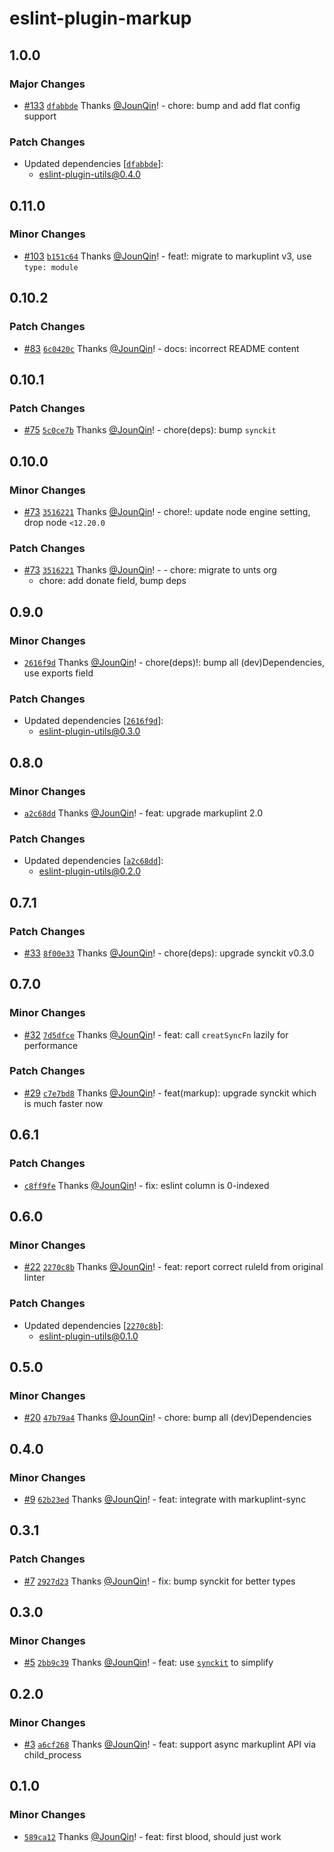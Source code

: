 # eslint-plugin-markup

## 1.0.0

### Major Changes

- [#133](https://github.com/un-ts/eslint/pull/133) [`dfabbde`](https://github.com/un-ts/eslint/commit/dfabbde34a58838d85c9b376ebd318447f6dba10) Thanks [@JounQin](https://github.com/JounQin)! - chore: bump and add flat config support

### Patch Changes

- Updated dependencies [[`dfabbde`](https://github.com/un-ts/eslint/commit/dfabbde34a58838d85c9b376ebd318447f6dba10)]:
  - eslint-plugin-utils@0.4.0

## 0.11.0

### Minor Changes

- [#103](https://github.com/un-ts/eslint/pull/103) [`b151c64`](https://github.com/un-ts/eslint/commit/b151c6461fff0c9d40f14e3d66beaadd341acc09) Thanks [@JounQin](https://github.com/JounQin)! - feat!: migrate to markuplint v3, use `type: module`

## 0.10.2

### Patch Changes

- [#83](https://github.com/un-ts/eslint/pull/83) [`6c0420c`](https://github.com/un-ts/eslint/commit/6c0420c3512a601bcccace564197ba07b8648b7b) Thanks [@JounQin](https://github.com/JounQin)! - docs: incorrect README content

## 0.10.1

### Patch Changes

- [#75](https://github.com/un-ts/eslint/pull/75) [`5c0ce7b`](https://github.com/un-ts/eslint/commit/5c0ce7bac6393edf3118b242f485e9ad8d0aa3f3) Thanks [@JounQin](https://github.com/JounQin)! - chore(deps): bump `synckit`

## 0.10.0

### Minor Changes

- [#73](https://github.com/un-ts/eslint/pull/73) [`3516221`](https://github.com/un-ts/eslint/commit/3516221792f305a99cea28f0d2c81cce3adfba23) Thanks [@JounQin](https://github.com/JounQin)! - chore!: update node engine setting, drop node `<12.20.0`

### Patch Changes

- [#73](https://github.com/un-ts/eslint/pull/73) [`3516221`](https://github.com/un-ts/eslint/commit/3516221792f305a99cea28f0d2c81cce3adfba23) Thanks [@JounQin](https://github.com/JounQin)! - - chore: migrate to unts org
  - chore: add donate field, bump deps

## 0.9.0

### Minor Changes

- [`2616f9d`](https://github.com/un-ts/eslint/commit/2616f9dbf3fc81935f987907e56fa5af3f9266d3) Thanks [@JounQin](https://github.com/JounQin)! - chore(deps)!: bump all (dev)Dependencies, use exports field

### Patch Changes

- Updated dependencies [[`2616f9d`](https://github.com/un-ts/eslint/commit/2616f9dbf3fc81935f987907e56fa5af3f9266d3)]:
  - eslint-plugin-utils@0.3.0

## 0.8.0

### Minor Changes

- [`a2c68dd`](https://github.com/un-ts/eslint/commit/a2c68dd7ac4ff9b67b0cb1f371a008cf359dae19) Thanks [@JounQin](https://github.com/JounQin)! - feat: upgrade markuplint 2.0

### Patch Changes

- Updated dependencies [[`a2c68dd`](https://github.com/un-ts/eslint/commit/a2c68dd7ac4ff9b67b0cb1f371a008cf359dae19)]:
  - eslint-plugin-utils@0.2.0

## 0.7.1

### Patch Changes

- [#33](https://github.com/un-ts/eslint/pull/33) [`8f00e33`](https://github.com/un-ts/eslint/commit/8f00e33dd66cb777264454f17197a984d922b75c) Thanks [@JounQin](https://github.com/JounQin)! - chore(deps): upgrade synckit v0.3.0

## 0.7.0

### Minor Changes

- [#32](https://github.com/un-ts/eslint/pull/32) [`7d5dfce`](https://github.com/un-ts/eslint/commit/7d5dfcefa8a813682d428d563e689e3d91344581) Thanks [@JounQin](https://github.com/JounQin)! - feat: call `creatSyncFn` lazily for performance

### Patch Changes

- [#29](https://github.com/un-ts/eslint/pull/29) [`c7e7bd8`](https://github.com/un-ts/eslint/commit/c7e7bd80746345219c3c14cc296910308b33c38c) Thanks [@JounQin](https://github.com/JounQin)! - feat(markup): upgrade synckit which is much faster now

## 0.6.1

### Patch Changes

- [`c8ff9fe`](https://github.com/un-ts/eslint/commit/c8ff9fea0addc71cc0053a84cf6e8bc54900322c) Thanks [@JounQin](https://github.com/JounQin)! - fix: eslint column is 0-indexed

## 0.6.0

### Minor Changes

- [#22](https://github.com/un-ts/eslint/pull/22) [`2270c8b`](https://github.com/un-ts/eslint/commit/2270c8b0049725eb59bbc0cc45e9655b6162d735) Thanks [@JounQin](https://github.com/JounQin)! - feat: report correct ruleId from original linter

### Patch Changes

- Updated dependencies [[`2270c8b`](https://github.com/un-ts/eslint/commit/2270c8b0049725eb59bbc0cc45e9655b6162d735)]:
  - eslint-plugin-utils@0.1.0

## 0.5.0

### Minor Changes

- [#20](https://github.com/un-ts/eslint/pull/20) [`47b79a4`](https://github.com/un-ts/eslint/commit/47b79a41cd2e328b3cfde5a7a03126197c8dd083) Thanks [@JounQin](https://github.com/JounQin)! - chore: bump all (dev)Dependencies

## 0.4.0

### Minor Changes

- [#9](https://github.com/un-ts/eslint/pull/9) [`62b23ed`](https://github.com/un-ts/eslint/commit/62b23ed0f90bd6bce4286099eec8c886ded7ff0e) Thanks [@JounQin](https://github.com/JounQin)! - feat: integrate with markuplint-sync

## 0.3.1

### Patch Changes

- [#7](https://github.com/un-ts/eslint/pull/7) [`2927d23`](https://github.com/un-ts/eslint/commit/2927d23eb674aa8af56400fc80637a4297754641) Thanks [@JounQin](https://github.com/JounQin)! - fix: bump synckit for better types

## 0.3.0

### Minor Changes

- [#5](https://github.com/un-ts/eslint/pull/5) [`2bb9c39`](https://github.com/un-ts/eslint/commit/2bb9c39ddab1000791a5030eb435a0702c015854) Thanks [@JounQin](https://github.com/JounQin)! - feat: use [`synckit`](https://github.com/un-ts/synckit) to simplify

## 0.2.0

### Minor Changes

- [#3](https://github.com/un-ts/eslint/pull/3) [`a6cf268`](https://github.com/un-ts/eslint/commit/a6cf26816557eb47a96df4f6dadb5f1e1ed1e282) Thanks [@JounQin](https://github.com/JounQin)! - feat: support async markuplint API via child_process

## 0.1.0

### Minor Changes

- [`589ca12`](https://github.com/un-ts/eslint/commit/589ca12548b4f5c31707a5679eb6d29c9e9a5c78) Thanks [@JounQin](https://github.com/JounQin)! - feat: first blood, should just work

